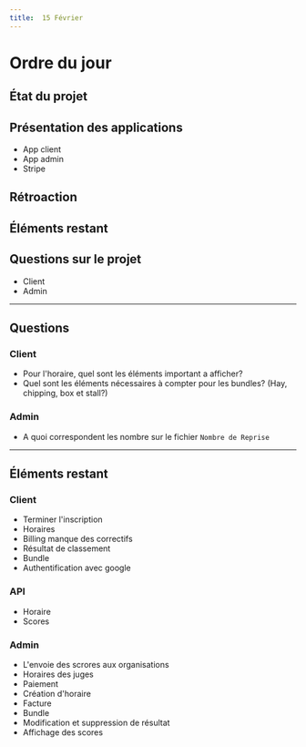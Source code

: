 ```yaml
---
title:  15 Février
---
```


# Ordre du jour
## État du projet
## Présentation des applications
- App client
- App admin
- Stripe
## Rétroaction
## Éléments restant
## Questions sur le projet
- Client
- Admin

---

## Questions
### Client
- Pour l'horaire, quel sont les éléments important a afficher?
- Quel sont les éléments nécessaires à compter pour les bundles? (Hay, chipping, box et stall?)

### Admin
- A quoi correspondent les nombre sur le fichier `Nombre de Reprise`

--- 

## Éléments restant
### Client
- Terminer l'inscription
- Horaires
- Billing manque des correctifs
- Résultat de classement
- Bundle
- Authentification avec google

### API
- Horaire
- Scores
  
### Admin
- L'envoie des scrores aux organisations
- Horaires des juges
- Paiement
- Création d'horaire
- Facture
- Bundle
- Modification et suppression de résultat
- Affichage des scores